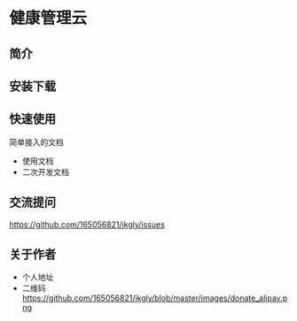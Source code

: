 # 健康管理云

## 简介



## 安装下载





## 快速使用
简单接入的文档

- 使用文档
- 二次开发文档


## 交流提问
https://github.com/165056821/jkgly/issues


## 关于作者
- 个人地址
- 二维码
https://github.com/165056821/jkgly/blob/master/images/donate_alipay.png

